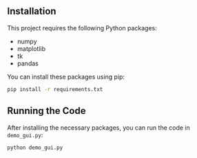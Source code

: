 ## Installation

This project requires the following Python packages:

- numpy
- matplotlib
- tk
- pandas

You can install these packages using pip:

```bash
pip install -r requirements.txt
```

## Running the Code

After installing the necessary packages, you can run the code in `demo_gui.py`:

```bash
python demo_gui.py
```
